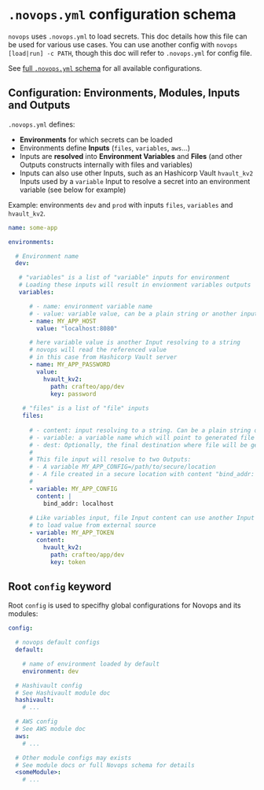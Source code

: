 # `.novops.yml` configuration schema

`novops` uses `.novops.yml` to load secrets. This doc details how this file can be used for various use cases. You can use another config with `novops [load|run] -c PATH`, though this doc will refer to `.novops.yml` for config file.

See [full `.novops.yml` schema](https://pierrebeucher.github.io/novops/config/schema.html) for all available configurations.

## Configuration: Environments, Modules, Inputs and Outputs

`.novops.yml` defines:

- **Environments** for which secrets can be loaded
- Environments define **Inputs** (`files`, `variables`, `aws`...)
- Inputs are **resolved** into **Environment Variables** and **Files** (and other Outputs constructs internally with files and variables)
- Inputs can also use other Inputs, such as an Hashicorp Vault `hvault_kv2` Inputs used by a `variable` Input to resolve a secret into an environment variable (see below for example)

Example: environments `dev` and `prod` with inputs `files`, `variables` and `hvault_kv2`. 

```yaml
name: some-app

environments:

  # Environment name
  dev:    

   # "variables" is a list of "variable" inputs for environment 
   # Loading these inputs will result in envionment variables outputs
   variables:

      # - name: environment variable name
      # - value: variable value, can be a plain string or another input
      - name: MY_APP_HOST
        value: "localhost:8080"

      # here variable value is another Input resolving to a string
      # novops will read the referenced value
      # in this case from Hashicorp Vault server
      - name: MY_APP_PASSWORD
        value:
          hvault_kv2:
            path: crafteo/app/dev
            key: password
    
    # "files" is a list of "file" inputs
    files:
      
      # - content: input resolving to a string. Can be a plain string or another input resolving to a string
      # - variable: a variable name which will point to generated file
      # - dest: Optionally, the final destination where file will be generate. By default Novops create a file in a secure directory.
      #
      # This file input will resolve to two Outputs:
      # - A variable MY_APP_CONFIG=/path/to/secure/location
      # - A file created in a secure location with content "bind_addr: localhost"
      #
      - variable: MY_APP_CONFIG
        content: |
          bind_addr: localhost
    
      # Like variables input, file Input content can use another Input
      # to load value from external source
      - variable: MY_APP_TOKEN
        content: 
          hvault_kv2:
            path: crafteo/app/dev
            key: token
```

## Root `config` keyword

Root `config` is used to specifhy global configurations for Novops and its modules:

```yaml
config:

  # novops default configs
  default:

    # name of environment loaded by default
    environment: dev

  # Hashivault config
  # See Hashivault module doc
  hashivault:
    # ...

  # AWS config
  # See AWS module doc
  aws:
    # ...

  # Other module configs may exists
  # See module docs or full Novops schema for details
  <someModule>:
    # ...
```